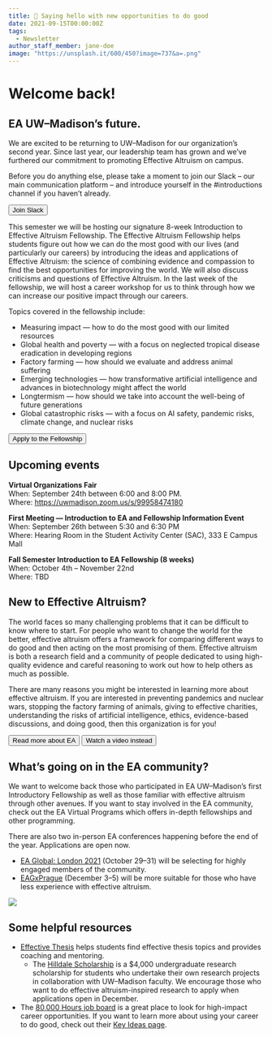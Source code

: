 ```yaml
---
title: 👋 Saying hello with new opportunities to do good
date: 2021-09-15T00:00:00Z
tags:
  - Newsletter
author_staff_member: jane-doe
image: "https://unsplash.it/600/450?image=737&a=.png"
---
```


# Welcome back!

## EA UW–Madison’s future.

We are excited to be returning to UW–Madison for our organization’s second year. Since last year, our leadership team has grown and we’ve furthered our commitment to promoting Effective Altruism on campus.

Before you do anything else, please take a moment to join our Slack – our main communication platform – and introduce yourself in the #introductions channel if you haven’t already.

<button>Join Slack</button>

This semester we will be hosting our signature 8-week Introduction to Effective Altruism Fellowship. The Effective Altruism Fellowship helps students figure out how we can do the most good with our lives (and particularly our careers) by introducing the ideas and applications of Effective Altruism: the science of combining evidence and compassion to find the best opportunities for improving the world. We will also discuss criticisms and questions of Effective Altruism. In the last week of the fellowship, we will host a career workshop for us to think through how we can increase our positive impact through our careers.

Topics covered in the fellowship include:

- Measuring impact — how to do the most good with our limited resources
- Global health and poverty — with a focus on neglected tropical disease eradication in developing regions
- Factory farming — how should we evaluate and address animal suffering
- Emerging technologies — how transformative artificial intelligence and advances in biotechnology might affect the world
- Longtermism — how should we take into account the well-being of future generations
- Global catastrophic risks — with a focus on AI safety, pandemic risks, climate change, and nuclear risks

<button>Apply to the Fellowship</button>

## Upcoming events

**Virtual Organizations Fair**<br/>
When: September 24th between 6:00 and 8:00 PM.<br/>
Where: https://uwmadison.zoom.us/s/99958474180

**First Meeting — Introduction to EA and Fellowship Information Event**<br/>
When: September 26th between 5:30 and 6:30 PM<br/>
Where: Hearing Room in the Student Activity Center (SAC), 333 E Campus Mall

**Fall Semester Introduction to EA Fellowship (8 weeks)**<br/>
When: October 4th – November 22nd<br/>
Where: TBD

## New to Effective Altruism?

The world faces so many challenging problems that it can be difficult to know where to start. For people who want to change the world for the better, effective altruism offers a framework for comparing different ways to do good and then acting on the most promising of them. Effective altruism is both a research field and a community of people dedicated to using high-quality evidence and careful reasoning to work out how to help others as much as possible. 

There are many reasons you might be interested in learning more about effective altruism. If you are interested in preventing pandemics and nuclear wars, stopping the factory farming of animals, giving to effective charities, understanding the risks of artificial intelligence, ethics, evidence-based discussions, and doing good, then this organization is for you!

<button>Read more about EA</button>
<button>Watch a video instead</button>

## What’s going on in the EA community?

We want to welcome back those who participated in EA UW–Madison’s first Introductory Fellowship as well as those familiar with effective altruism through other avenues. If you want to stay involved in the EA community, check out the EA Virtual Programs which offers in-depth fellowships and other programming.  

There are also two in-person EA conferences happening before the end of the year. Applications are open now.
- <a href="https://www.eaglobal.org/events/london2021/" target="_blank">EA Global: London 2021</a> (October 29–31) will be selecting for highly engaged members of the community.
- <a href="https://www.eaglobal.org/events/eagxprague-2021/" target="_blank">EAGxPrague</a> (December 3–5) will be more suitable for those who have less experience with effective altruism.

<img src="https://lh6.googleusercontent.com/Yw0NXfbgl-WJw66l6kLuiqpuFuoQDEsR9DBIYuuJ5MC_wlXm2mB1bYeiY2qSrD9SXwi22-_O4oQ38SKJ7YQ126eOxhXp3nvV698FVtAVFJuyMMKO5J5aUyCjqKv3piaEHw8vjK4=s0">

## Some helpful resources
- <a href="https://effectivethesis.org/" target="_blank">Effective Thesis</a> helps students find effective thesis topics and provides coaching and mentoring. 
  - The <a href="https://awards.advising.wisc.edu/all-scholarships/hilldale-undergraduatefaculty-research-fellowship/" target="_blank">Hilldale Scholarship</a> is a $4,000 undergraduate research scholarship for students who undertake their own research projects in collaboration with UW–Madison faculty. We encourage those who want to do effective altruism-inspired research to apply when applications open in December. 
- The <a href="https://80000hours.org/job-board/" target="_blank">80,000 Hours job board</a> is a great place to look for high-impact career opportunities. If you want to learn more about using your career to do good, check out their <a href="https://80000hours.org/key-ideas/" target="_blank">Key Ideas page</a>.